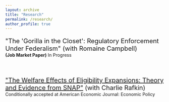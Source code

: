 ```yaml
---
layout: archive
title: "Research"
permalink: /research/
author_profile: true
---
```



<p style="font-size:20px; ">"The 'Gorilla in the Closet': Regulatory Enforcement Under Federalism" (with Romaine Campbell) </p>
<p style="font-size:14px; margin-top:-20px; ">  <b>(Job Market Paper)</b> In Progress </p>


<p style="font-size:20px; margin-top: 60px; "> <a href="http://jenna-anders.github.io/files/ar_eligibility.pdf" target="_blank">"The Welfare Effects of Eligibility Expansions: Theory and Evidence from SNAP"</a> (with Charlie Rafkin) </p>
<p style="font-size:14px; margin-top:-20px; margin-bottom:-20px;"> Conditionally accepted at American Economic Journal: Economic Policy </p>

> <p style="font-size:12px;" We study the U.S. rollout of eligibility expansions in the Supplemental Nutrition Assistance Program. Using administrative data from the U.S. Department of Agriculture, we show that expanding eligibility raises enrollment among the inframarginal (always-eligible) population. Using an online experiment and an administrative survey, we find evidence that information frictions, rather than stigma, drive the new take-up. To interpret our findings, we develop a general model of the optimal eligibility threshold for welfare programs with incomplete take-up. Given our empirical results and certain modeling assumptions, the SNAP eligibility threshold is lower than optimal.</p>


